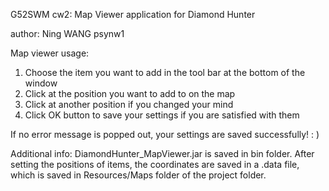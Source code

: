 G52SWM cw2: Map Viewer application for Diamond Hunter

author: Ning WANG psynw1

Map viewer usage:
1. Choose the item you want to add in the tool bar at the bottom of the window
2. Click at the position you want to add to on the map
3. Click at another position if you changed your mind
4. Click OK button to save your settings if you are satisfied with them

If no error message is popped out, your settings are saved successfully! : )

Additional info:
DiamondHunter_MapViewer.jar is saved in bin folder. After setting the positions of items, the coordinates are saved in a .data file, which is saved in Resources/Maps folder of the project folder.

